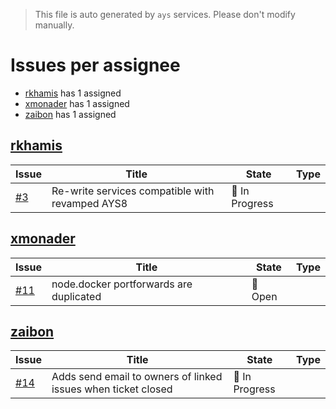 > This file is auto generated by `ays` services. Please don't modify manually.

# Issues per assignee
- [rkhamis](#rkhamis) has 1 assigned
- [xmonader](#xmonader) has 1 assigned
- [zaibon](#zaibon) has 1 assigned



## [rkhamis](https://github.com/rkhamis)

|Issue|Title|State|Type|
|-----|-----|-----|----|
|[#3](https://github.com/jumpscale/ays_jumpscale8/issues/3)|Re-write services compatible with revamped AYS8|:large_blue_circle: In Progress||


## [xmonader](https://github.com/xmonader)

|Issue|Title|State|Type|
|-----|-----|-----|----|
|[#11](https://github.com/jumpscale/ays_jumpscale8/issues/11)|node.docker portforwards are duplicated|:red_circle: Open||


## [zaibon](https://github.com/zaibon)

|Issue|Title|State|Type|
|-----|-----|-----|----|
|[#14](https://github.com/jumpscale/ays_jumpscale8/issues/14)|Adds send email to owners of linked issues when ticket closed|:large_blue_circle: In Progress||


